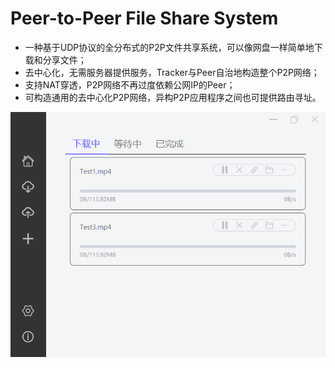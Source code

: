 # Peer-to-Peer File Share System
- 一种基于UDP协议的全分布式的P2P文件共享系统，可以像网盘一样简单地下载和分享文件；
- 去中心化，无需服务器提供服务，Tracker与Peer自治地构造整个P2P网络；
- 支持NAT穿透，P2P网络不再过度依赖公网IP的Peer；
- 可构造通用的去中心化P2P网络，异构P2P应用程序之间也可提供路由寻址。

![download](https://github.com/umichan0621/P2P-File-Share-System/blob/main/picture/download.png)